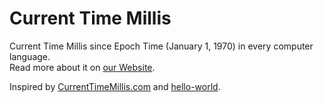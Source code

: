 # Current Time Millis
Current Time Millis since Epoch Time (January 1, 1970) in every computer language.  
Read more about it on [our Website](https://acquized.github.io/current-millis/).  
  
Inspired by [CurrentTimeMillis.com](https://currentmillis.com/) and [hello-world](https://github.com/leachim6/hello-world).  
